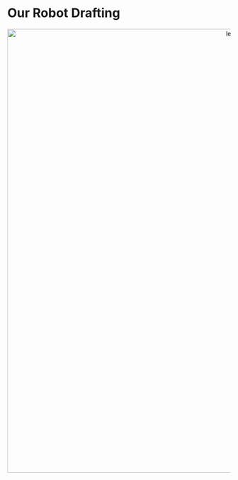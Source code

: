 Our Robot Drafting
===

<p align="center">
  <img src="https://github.com/DexterTaha/WRO-2024-FUTURE-ENGINEERS/assets/107891610/1a1eabbd-72f6-4430-81ba-82ba1ff010b3" alt="lego" width="1000">
</p>

